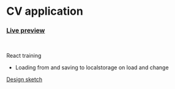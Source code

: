 # CV application

### [Live preview]()
<br>

React training  
- Loading from and saving to localstorage on load and change


[Design sketch](https://www.figma.com/file/s7hRZvpWIZDuEip5WaN8IJ/CV-application?node-id=0%3A1&t=yzdxV7nzu88B6FGL-0)